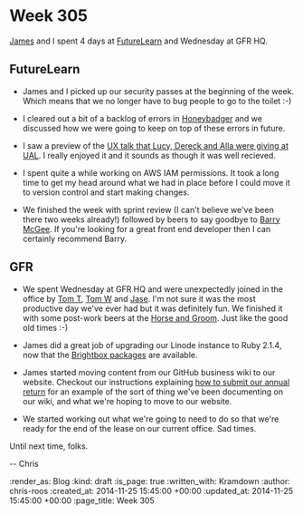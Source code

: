 Week 305
========

[James][] and I spent 4 days at [FutureLearn][] and Wednesday at GFR HQ.

## FutureLearn

* James and I picked up our security passes at the beginning of the week. Which means that we no longer have to bug people to go to the toilet :-)

* I cleared out a bit of a backlog of errors in [Honeybadger][] and we discussed how we were going to keep on top of these errors in future.

* I saw a preview of the [UX talk that Lucy, Dereck and Alla were giving at UAL][fl-ux-talk]. I really enjoyed it and it sounds as though it was well recieved.

* I spent quite a while working on AWS IAM permissions. It took a long time to get my head around what we had in place before I could move it to version control and start making changes.

* We finished the week with sprint review (I can't believe we've been there two weeks already!) followed by beers to say goodbye to [Barry McGee][]. If you're looking for a great front end developer then I can certainly recommend Barry.

## GFR

* We spent Wednesday at GFR HQ and were unexpectedly joined in the office by [Tom T][], [Tom W][] and [Jase][]. I'm not sure it was the most productive day we've ever had but it was definitely fun. We finished it with some post-work beers at the [Horse and Groom][]. Just like the good old times :-)

* James did a great job of upgrading our Linode instance to Ruby 2.1.4, now that the [Brightbox packages][] are available.

* James started moving content from our GitHub business wiki to our website. Checkout our instructions explaining [how to submit our annual return][] for an example of the sort of thing we've been documenting on our wiki, and what we're hoping to move to our website.

* We started working out what we're going to need to do so that we're ready for the end of the lease on our current office. Sad times.

Until next time, folks.

-- Chris

[Barry McGee]: http://www.barrymcgee.co.uk/
[Brightbox packages]: https://launchpad.net/~brightbox/+archive/ubuntu/ruby-ng
[fl-ux-talk]: http://creativeenterpriseweek.com/event/understanding-user-experience-to-promote-your-brand?utm_content=buffer3f11a&utm_medium=social&utm_source=twitter.com&utm_campaign=buffer
[FutureLearn]: https://www.futurelearn.com/
[Honeybadger]: https://www.honeybadger.io/
[Horse and Groom]: https://www.facebook.com/pages/Horse-Groom/204797946225653
[how to submit our annual return]: /how-to-submit-annual-return
[James]: /james-mead
[Jase]: https://twitter.com/jasoncale
[Tom T]: http://tomtaylor.co.uk/
[Tom W]: https://tomafro.net/

:render_as: Blog
:kind: draft
:is_page: true
:written_with: Kramdown
:author: chris-roos
:created_at: 2014-11-25 15:45:00 +00:00
:updated_at: 2014-11-25 15:45:00 +00:00
:page_title: Week 305
